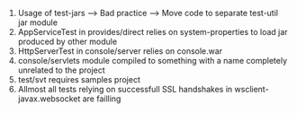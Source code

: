 
1) Usage of test-jars --> Bad practice --> Move code to separate test-util jar module
2) AppServiceTest in provides/direct relies on system-properties to load jar produced by other module
3) HttpServerTest in console/server relies on console.war
4) console/servlets module compiled to something with a name completely unrelated to the project
5) test/svt requires samples project
6) Allmost all tests relying on successfull SSL handshakes in wsclient-javax.websocket are failling
